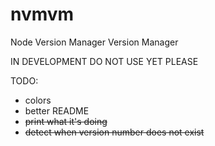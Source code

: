# nvmvm
Node Version Manager Version Manager

IN DEVELOPMENT DO NOT USE YET PLEASE

TODO:
- colors
- better README
- ~~print what it's doing~~
- ~~detect when version number does not exist~~
